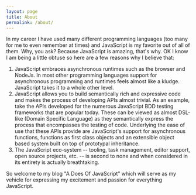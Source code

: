 ```yaml
---
layout: page
title: About
permalink: /about/
---
```

In my career I have used many different programming languages (too many for me to even remember at times) and JavaScript is my favorite out of all of them. Why, you ask? Because JavaScript is amazing, that's why. OK I know I am being a little obtuse so here are a few reasons why I believe that:

1. JavaScript embraces asynchronous runtimes such as the browser and NodeJs. In most other programming languages support for asynchronous programming and runtimes feels almost like a kludge. JavaScript takes it to a whole other level.
2. JavaScript allows you to build semantically rich and expressive code and makes the process of developing APIs almost trivial. As an example, take the APIs developed for the numerous JavaScript BDD testing frameworks that are popular today. These can be viewed as almost DSL-like (Domain Specific Language) as they semantically express the process that encompasses the testing of code. Underlying the ease of use that these APIs provide are JavaScript's support for asynchronous functions, functions as first class objects and an extensible object based system built on top of prototypal inheritance.
3. The JavaScript eco-system -- tooling, task management, editor support, open source projects, etc. -- is second to none and when considered in its entirety is actually breathtaking.

So welcome to my blog "A Does Of JavaScript" which will serve as my vehicle for expressing my excitement and passion for everything JavaScript.
